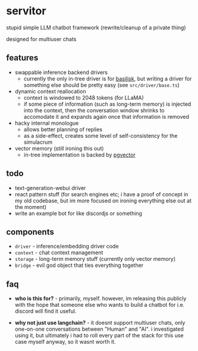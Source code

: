 # servitor

stupid simple LLM chatbot framework (rewrite/cleanup of a private thing)

designed for multiuser chats

## features

- swappable inference backend drivers
  - currently the only in-tree driver is for
    [basilisk](https://github.com/dithercat/basilisk), but writing a driver for
    something else should be pretty easy (see `src/driver/base.ts`)
- dynamic context reallocation
  - context is windowed to 2048 tokens (for LLaMA)
  - if some piece of information (such as long-term memory) is injected into the
    context, then the conversation window shrinks to accomodate it and expands
    again once that information is removed
- hacky internal monologue
  - allows better planning of replies
  - as a side-effect, creates some level of self-consistency for the simulacrum
- vector memory (still ironing this out)
  - in-tree implementation is backed by
    [pgvector](https://github.com/pgvector/pgvector)

## todo

- text-generation-webui driver
- react pattern stuff (for search engines etc; i have a proof of concept in my
  old codebase, but im more focused on ironing everything else out at the
  moment)
- write an example bot for like discordjs or something

## components

- `driver` - inference/embedding driver code
- `context` - chat context management
- `storage` - long-term memory stuff (currently only vector memory)
- `bridge` - evil god object that ties everything together

## faq

- **who is this for?** -
  primarily, myself. however, im releasing this publicly with the hope that
  someone else who wants to build a chatbot for i.e. discord will find it
  useful.

- **why not just use langchain?** -
  it doesnt support multiuser chats, only one-on-one conversations between
  "Human" and "AI". i investigated using it, but ultimately i had to roll
  every part of the stack for this use case myself anyway, so it wasnt worth it.